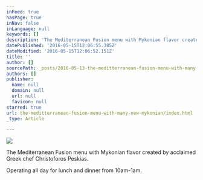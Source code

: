 ```yaml
---
inFeed: true
hasPage: true
inNav: false
inLanguage: null
keywords: []
description: 'The Mediterranean Fusion menu with Mykonian flavor created by acclaimed Greek chef Christoforos Peskias. '
datePublished: '2016-05-15T12:06:55.385Z'
dateModified: '2016-05-15T12:06:52.151Z'
title: ''
author: []
sourcePath: _posts/2016-05-13-the-meditterranean-fusion-menu-with-many-new-mykonian.md
authors: []
publisher:
  name: null
  domain: null
  url: null
  favicon: null
starred: true
url: the-meditterranean-fusion-menu-with-many-new-mykonian/index.html
_type: Article

---
```

![](https://the-grid-user-content.s3-us-west-2.amazonaws.com/ddd3e933-ab9e-4ca8-8788-5daf40959b45.jpg)

The Mediterranean Fusion menu with Mykonian flavor created by acclaimed Greek chef Christoforos Peskias. 

Operating all day for lunch and dinner from 10am-1am.